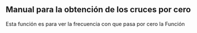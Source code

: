 ## Manual para la obtención de los cruces por cero

Esta función es para ver la frecuencia con que pasa por cero la Función
